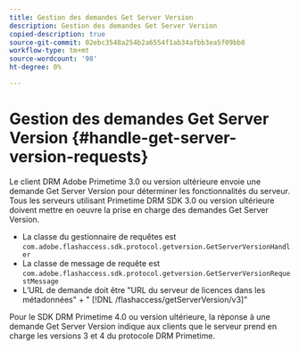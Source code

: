 ```yaml
---
title: Gestion des demandes Get Server Version
description: Gestion des demandes Get Server Version
copied-description: true
source-git-commit: 02ebc3548a254b2a6554f1ab34afbb3ea5f09bb8
workflow-type: tm+mt
source-wordcount: '98'
ht-degree: 0%

---
```


# Gestion des demandes Get Server Version {#handle-get-server-version-requests}

Le client DRM Adobe Primetime 3.0 ou version ultérieure envoie une demande Get Server Version pour déterminer les fonctionnalités du serveur. Tous les serveurs utilisant Primetime DRM SDK 3.0 ou version ultérieure doivent mettre en oeuvre la prise en charge des demandes Get Server Version.

* La classe du gestionnaire de requêtes est `com.adobe.flashaccess.sdk.protocol.getversion.GetServerVersionHandler`
* La classe de message de requête est `com.adobe.flashaccess.sdk.protocol.getversion.GetServerVersionRequestMessage`
* L’URL de demande doit être &quot;URL du serveur de licences dans les métadonnées&quot; + &quot; [!DNL /flashaccess/getServerVersion/v3]&quot;

Pour le SDK DRM Primetime 4.0 ou version ultérieure, la réponse à une demande Get Server Version indique aux clients que le serveur prend en charge les versions 3 et 4 du protocole DRM Primetime.
